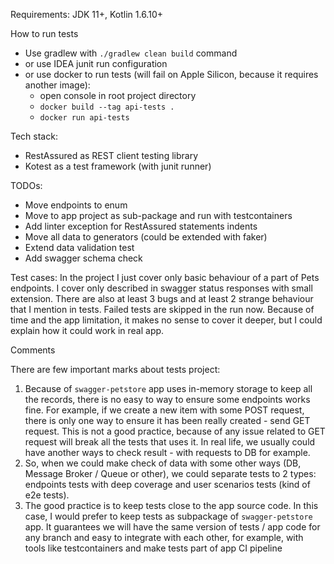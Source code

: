 Requirements: JDK 11+, Kotlin 1.6.10+

How to run tests
* Use gradlew with `./gradlew clean build` command
* or use IDEA junit run configuration
* or use docker to run tests (will fail on Apple Silicon, because it requires another image):
  * open console in root project directory
  * `docker build --tag api-tests . `
  * `docker run api-tests`

Tech stack:
* RestAssured as REST client testing library
* Kotest as a test framework (with junit runner)


TODOs:
* Move endpoints to enum
* Move to app project as sub-package and run with testcontainers
* Add linter exception for RestAssured statements indents
* Move all data to generators (could be extended with faker)
* Extend data validation test
* Add swagger schema check

Test cases: 
In the project I just cover only basic behaviour of a part of Pets endpoints.
I cover only described in swagger status responses with small extension.
There are also at least 3 bugs and at least 2 strange behaviour that I mention in tests.
Failed tests are skipped in the run now.
Because of time and the app limitation, it makes no sense to cover it deeper, but I could explain how it could work in real app.

Comments

There are few important marks about tests project:
1. Because of `swagger-petstore` app uses in-memory storage to keep all the records, there is no easy to way to ensure some endpoints works fine. 
For example, if we create a new item with some POST request, there is only one way to ensure it has been really created - send GET request.
This is not a good practice, because of any issue related to GET request will break all the tests that uses it. In real life, we usually could have another ways to check result - with requests to DB for example.
2. So, when we could make check of data with some other ways (DB, Message Broker / Queue or other), we could separate tests to 2 types: endpoints tests with deep coverage and user scenarios tests (kind of e2e tests). 
3. The good practice is to keep tests close to the app source code.
In this case, I would prefer to keep tests as subpackage of `swagger-petstore` app.
It guarantees we will have the same version of tests / app code for any branch and easy to integrate with each other, for example, with tools like testcontainers and make tests part of app CI pipeline
